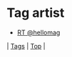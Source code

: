 <!--
title: Tag artist
date: 2020-06-28T15:26:58.498Z
tags:
-->
# Tag artist

 * [RT @hellomag](111987350404.md)

| [Tags](tags.md) | [Top](index.md) |
